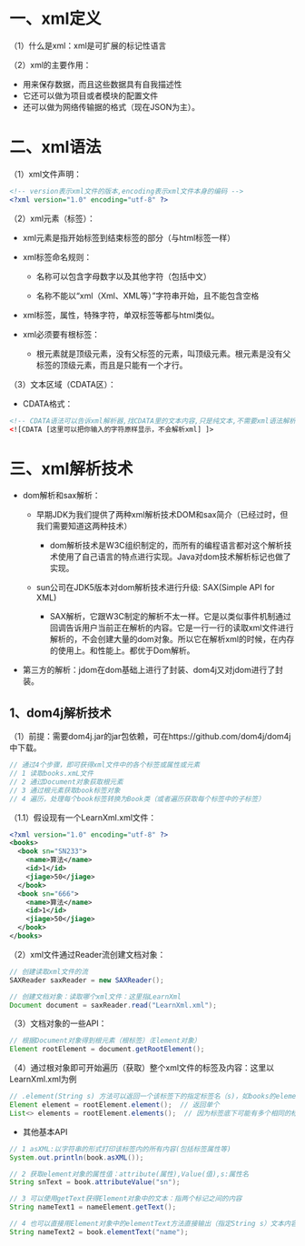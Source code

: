 # 一、xml定义

（1）什么是xml：xml是可扩展的标记性语言

（2）xml的主要作用：

- 用来保存数据，而且这些数据具有自我描述性
- 它还可以做为项目或者模块的配置文件
- 还可以做为网络传输据的格式（现在JSON为主）。

# 二、xml语法

（1）xml文件声明：
```xml
<!-- version表示xml文件的版本,encoding表示xml文件本身的编码 -->
<?xml version="1.0" encoding="utf-8" ?>
```

（2）xml元素（标签）：

- xml元素是指开始标签到结束标签的部分（与html标签一样）

- xml标签命名规则：

    - 名称可以包含字母数字以及其他字符（包括中文）

    - 名称不能以“xml（Xml、XML等）”字符串开始，且不能包含空格

- xml标签，属性，特殊字符，单双标签等都与html类似。

- xml必须要有根标签：

    - 根元素就是顶级元素，没有父标签的元素，叫顶级元素。根元素是没有父标签的顶级元素，而且是只能有一个才行。


（3）文本区域（CDATA区）：

- CDATA格式：

```xml
<!-- CDATA语法可以告诉xml解析器,找CDATA里的文本内容,只是纯文本,不需要xml语法解析 -->
<![CDATA [这里可以把你输入的字符原样显示，不会解析xml] ]>
```


# 三、xml解析技术

- dom解析和sax解析：

    - 早期JDK为我们提供了两种xml解析技术DOM和sax简介（已经过时，但我们需要知道这两种技术）

        - dom解析技术是W3C组织制定的，而所有的编程语言都对这个解析技术使用了自己语言的特点进行实现。Java对dom技术解析标记也做了实现。

    - sun公司在JDK5版本对dom解析技术进行升级: SAX(Simple API for XML)

        - SAX解析，它跟W3C制定的解析不太一样。它是以类似事件机制通过回调告诉用户当前正在解析的内容。它是一行一行的读取xml文件进行解析的，不会创建大量的dom对象。所以它在解析xml的时候，在内存的使用上。和性能上。都优于Dom解析。

- 第三方的解析：jdom在dom基础上进行了封装、dom4j又对jdom进行了封装。


## 1、dom4j解析技术

（1）前提：需要dom4j.jar的jar包依赖，可在https://github.com/dom4j/dom4j中下载。
```java
// 通过4个步骤，即可获得xml文件中的各个标签或属性或元素
// 1 读取books.xmL文件
// 2 通过Document对象荻取根元紊
// 3 通过根元紊获取book标签对象
// 4 遍历，处理每个book标签转换为Book类（或者遍历获取每个标签中的子标签）
```
（1.1）假设现有一个LearnXml.xml文件：

```xml
<?xml version="1.0" encoding="utf-8" ?>
<books>
  <book sn="SN233">
    <name>算法</name>
    <id>1</id>
    <jiage>50</jiage>
  </book>
  <book sn="666">
    <name>算法</name>
    <id>1</id>
    <jiage>50</jiage>
  </book>
</books>
```
（2）xml文件通过Reader流创建文档对象：
```java
// 创建读取xml文件的流
SAXReader saxReader = new SAXReader();

// 创建文档对象：读取哪个xml文件：这里指LearnXml
Document document = saxReader.read("LearnXml.xml");
```
（3）文档对象的一些API：
```java
// 根据Document对象得到根元素（根标签）（Element对象）
Element rootElement = document.getRootElement();
```
（4）通过根对象即可开始遍历（获取）整个xml文件的标签及内容：这里以LearnXml.xml为例
```java
// .element(String s) 方法可以返回一个该标签下的指定标签名（s)，如books的element() -> 返回book的Element对象
Element element = rootElement.element();  // 返回单个
List<> elements = rootElement.elements();  // 因为标签底下可能有多个相同的标签，所以要返回集合
```
- 其他基本API

```java
// 1 asXML:以字符串的形式打印该标签内的所有内容(包括标签属性等)
System.out.println(book.asXML());

// 2 获取element对象的属性值：attribute(属性),Value(值),s:属性名
String snText = book.attributeValue("sn");

// 3 可以使用getText获得Element对象中的文本：指两个标记之间的内容
String nameText1 = nameElement.getText();

// 4 也可以直接用Element对象中的elementText方法直接输出（指定String s）文本内容
String nameText2 = book.elementText("name");
```





